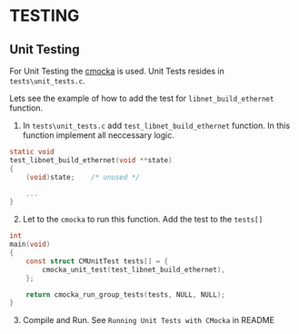 TESTING
===

Unit Testing
------------
For Unit Testing the [cmocka](https://cmocka.org/) is used. Unit Tests resides in `tests\unit_tests.c`.

Lets see the example of how to add the test for `libnet_build_ethernet` function.

1. In `tests\unit_tests.c` add `test_libnet_build_ethernet` function. In this function implement all neccessary logic.
```c
static void
test_libnet_build_ethernet(void **state)
{
    (void)state;    /* unused */

    ...
}
```

2. Let to the `cmocka` to run this function. Add the test to the `tests[]`
```c
int
main(void)
{
    const struct CMUnitTest tests[] = {
        cmocka_unit_test(test_libnet_build_ethernet),
    };

    return cmocka_run_group_tests(tests, NULL, NULL);
}
```

3. Compile and Run. See `Running Unit Tests with CMocka` in README
